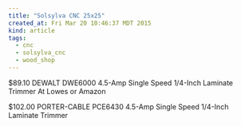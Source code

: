```yaml
---
title: "Solsylva CNC 25x25"
created_at: Fri Mar 20 10:46:37 MDT 2015
kind: article
tags:
  - cnc
  - solsylva_cnc
  - wood_shop
---
```


$89.10 DEWALT DWE6000 4.5-Amp Single Speed 1/4-Inch Laminate Trimmer
At Lowes or Amazon

$102.00 PORTER-CABLE PCE6430 4.5-Amp Single Speed 1/4-Inch Laminate Trimmer

